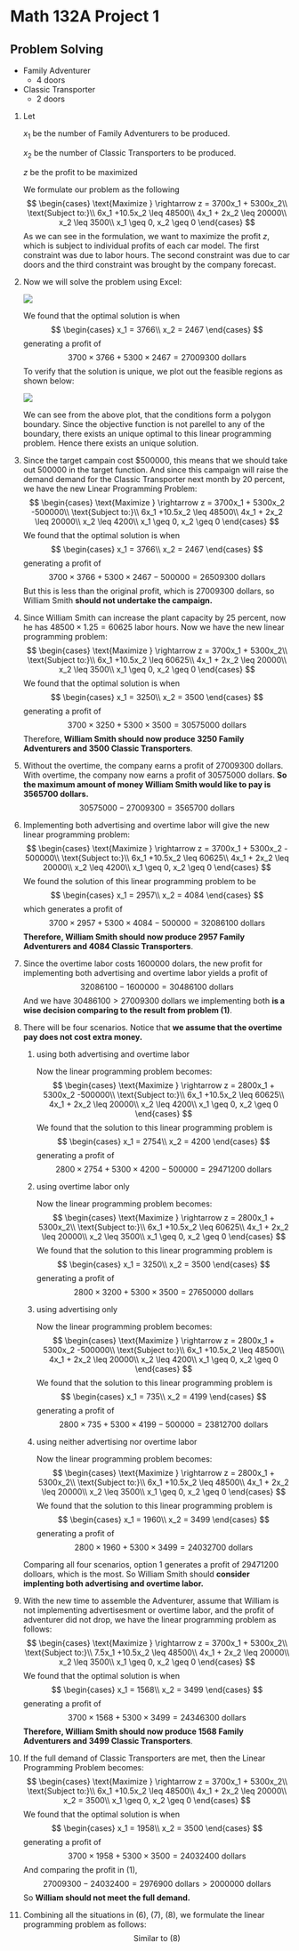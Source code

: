 # Math 132A Project 1

## Problem Solving

- Family Adventurer
  - 4 doors
- Classic Transporter
  - 2 doors

1. Let 

   $x_1$ be the number of Family Adventurers to be produced.

   $x_2$ be the number of Classic Transporters to be produced. 

   $z$ be the profit to be maximized

   We formulate our problem as the following
   $$
   \begin{cases}
    		\text{Maximize  } \rightarrow z = 3700x_1 + 5300x_2\\
    		\text{Subject to:}\\
    		6x_1 +10.5x_2 \leq 48500\\
    		4x_1 + 2x_2 \leq 20000\\
    		x_2 \leq 3500\\
    		x_1 \geq 0, x_2 \geq 0
    \end{cases}
   $$
   As we can see in the formulation, we want to maximize the profit $z$, which is subject to individual profits of each car model. The first constraint was due to labor hours. The second constraint was due to car doors and the third constraint was brought by the company forecast.

2. Now we will solve the problem using Excel:

   ![](imgs/excel.png)

   We found that the optimal solution is when 
   $$
   \begin{cases}
    		x_1 = 3766\\ 
    		x_2 = 2467
    \end{cases}
   $$
   generating a profit of 
   $$
   3700 \times 3766 + 5300 \times 2467 = 27009300 \text{   dollars}
   $$
   To verify that the solution is unique, we plot out the feasible regions as shown below:

   ![](imgs/plot1.png)

   We can see from the above plot, that the conditions form a polygon boundary. Since the objective function is not parellel to any of the boundary, there exists an unique optimal to this linear programming problem. Hence there exists an unique solution.

3. Since the target campain cost $\$ 500000$, this means that we should take out $500000$​ in the target function. And since this campaign will raise the demand demand for the Classic Transporter next month by $20$ percent,  we have the new Linear Programming Problem:
    $$
    \begin{cases}
     		\text{Maximize  } \rightarrow z = 3700x_1 + 5300x_2 -500000\\
     		\text{Subject to:}\\
     		6x_1 +10.5x_2 \leq 48500\\
     		4x_1 + 2x_2 \leq 20000\\
     		x_2 \leq 4200\\
     		x_1 \geq 0, x_2 \geq 0
     \end{cases}
    $$
    We found that the optimal solution is when 
    $$
    \begin{cases}
     		x_1 = 3766\\ 
     		x_2 = 2467
     \end{cases}
    $$
    generating a profit of 
    $$
    3700 \times 3766 + 5300 \times 2467 - 500000 = 26509300 \text{   dollars}
    $$
    But this is less than the original profit, which is $27009300$ dollars, so William Smith **should not undertake the campaign.**

4. Since William Smith can increase the plant capacity by $25$ percent, now he has $48500 \times 1.25 = 60625$ labor hours. Now we have the new linear programming problem:
    $$
    \begin{cases}
     		\text{Maximize  } \rightarrow z = 3700x_1 + 5300x_2\\
     		\text{Subject to:}\\
     		6x_1 +10.5x_2 \leq 60625\\
     		4x_1 + 2x_2 \leq 20000\\
     		x_2 \leq 3500\\
     		x_1 \geq 0, x_2 \geq 0
     \end{cases}
    $$
    We found that the optimal solution is when 
    $$
    \begin{cases}
     		x_1 = 3250\\ 
     		x_2 = 3500
     \end{cases}
    $$
    generating a profit of 
    $$
    3700 \times 3250 + 5300 \times 3500 = 30575000 \text{   dollars}
    $$
    Therefore, **William Smith should now produce $3250$ Family Adventurers and $3500$ Classic Transporters**.

5. Without the overtime, the company earns a profit of $27009300$ dollars. With overtime, the company now earns a profit of $30575000$ dollars. **So the maximum amount of money William Smith would like to pay is $3565700$ dollars.**
    $$
    30575000 - 27009300 = 3565700 \text{ dollars}
    $$

6. Implementing both advertising and overtime labor will give the new linear programming problem:
    $$
    \begin{cases}
     		\text{Maximize  } \rightarrow z = 3700x_1 + 5300x_2 - 500000\\
     		\text{Subject to:}\\
     		6x_1 +10.5x_2 \leq 60625\\
     		4x_1 + 2x_2 \leq 20000\\
     		x_2 \leq 4200\\
     		x_1 \geq 0, x_2 \geq 0
     \end{cases}
    $$
    We found the solution of this linear programming problem to be
    $$
    \begin{cases}
     		x_1 = 2957\\ 
     		x_2 = 4084
     \end{cases}
    $$
    which generates a profit of 
    $$
    3700 \times 2957 + 5300 \times 4084 - 500000 = 32086100 \text{   dollars}
    $$
    **Therefore, William Smith should now produce $2957$ Family Adventurers and $4084$ Classic Transporters**.

7. Since the overtime labor costs $1600000$ dolars, the new profit for implementing both advertising and overtime labor yields a profit of 
    $$
    32086100 - 1600000 = 30486100 \text{ dollars}
    $$
    And we have $30486100 > 27009300 \text{ dollars}$ we implementing both **is a wise decision comparing to the result from problem (1)**.

8. There will be four scenarios. Notice that **we assume that the overtime pay does not cost extra money.**

    1. using both advertising and overtime labor

        Now the linear programming problem becomes:
        $$
        \begin{cases}
         		\text{Maximize  } \rightarrow z = 2800x_1 + 5300x_2 -500000\\
         		\text{Subject to:}\\
         		6x_1 +10.5x_2 \leq 60625\\
         		4x_1 + 2x_2 \leq 20000\\
         		x_2 \leq 4200\\
         		x_1 \geq 0, x_2 \geq 0
         \end{cases}
        $$
        We found that the solution to this linear programming problem is 
        $$
        \begin{cases}
         		x_1 = 2754\\ 
         		x_2 = 4200
         \end{cases}
        $$
        generating a profit of
        $$
        2800 \times 2754 + 5300 \times 4200 - 500000 = 29471200 \text{   dollars}
        $$

    2. using overtime labor only

        Now the linear programming problem becomes:
        $$
        \begin{cases}
         		\text{Maximize  } \rightarrow z = 2800x_1 + 5300x_2\\
         		\text{Subject to:}\\
         		6x_1 +10.5x_2 \leq 60625\\
         		4x_1 + 2x_2 \leq 20000\\
         		x_2 \leq 3500\\
         		x_1 \geq 0, x_2 \geq 0
         \end{cases}
        $$
        We found that the solution to this linear programming problem is 
        $$
        \begin{cases}
         		x_1 = 3250\\ 
         		x_2 = 3500
         \end{cases}
        $$
        generating a profit of
        $$
        2800 \times 3200 + 5300 \times 3500 = 27650000 \text{   dollars}
        $$

    3. using advertising only

        Now the linear programming problem becomes:
        $$
        \begin{cases}
         		\text{Maximize  } \rightarrow z = 2800x_1 + 5300x_2 -500000\\
         		\text{Subject to:}\\
         		6x_1 +10.5x_2 \leq 48500\\
         		4x_1 + 2x_2 \leq 20000\\
         		x_2 \leq 4200\\
         		x_1 \geq 0, x_2 \geq 0
         \end{cases}
        $$
        We found that the solution to this linear programming problem is 
        $$
        \begin{cases}
         		x_1 = 735\\ 
         		x_2 = 4199
         \end{cases}
        $$
        generating a profit of
        $$
        2800 \times 735 + 5300 \times 4199 - 500000 = 23812700 \text{   dollars}
        $$

    4. using neither advertising nor overtime labor

        Now the linear programming problem becomes:
        $$
        \begin{cases}
         		\text{Maximize  } \rightarrow z = 2800x_1 + 5300x_2\\
         		\text{Subject to:}\\
         		6x_1 +10.5x_2 \leq 48500\\
         		4x_1 + 2x_2 \leq 20000\\
         		x_2 \leq 3500\\
         		x_1 \geq 0, x_2 \geq 0
         \end{cases}
        $$
        We found that the solution to this linear programming problem is 
        $$
        \begin{cases}
         		x_1 = 1960\\ 
         		x_2 = 3499
         \end{cases}
        $$
        generating a profit of
        $$
        2800 \times 1960 + 5300 \times 3499 = 24032700 \text{   dollars}
        $$

    Comparing all four scenarios, option 1 generates a profit of $29471200$ dolloars, which is the most. So William Smith should **consider implenting both advertising and overtime labor.**

9. With the new time to assemble the Adventurer, assume that William is not implementing advertisesment or overtime labor, and the profit of adventurer did not drop, we have the linear programming problem as follows:
    $$
    \begin{cases}
     		\text{Maximize  } \rightarrow z = 3700x_1 + 5300x_2\\
     		\text{Subject to:}\\
     		7.5x_1 +10.5x_2 \leq 48500\\
     		4x_1 + 2x_2 \leq 20000\\
     		x_2 \leq 3500\\
     		x_1 \geq 0, x_2 \geq 0
     \end{cases}
    $$
    We found that the optimal solution is when 
    $$
    \begin{cases}
     		x_1 = 1568\\ 
     		x_2 = 3499
     \end{cases}
    $$
    generating a profit of 
    $$
    3700 \times 1568 + 5300 \times 3499 = 24346300 \text{   dollars}
    $$
    **Therefore, William Smith should now produce $1568$ Family Adventurers and $3499$ Classic Transporters**.

10. If the full demand of Classic Transporters are met, then the Linear Programming Problem becomes:
    $$
    \begin{cases}
     		\text{Maximize  } \rightarrow z = 3700x_1 + 5300x_2\\
     		\text{Subject to:}\\
     		6x_1 +10.5x_2 \leq 48500\\
     		4x_1 + 2x_2 \leq 20000\\
     		x_2 = 3500\\
     		x_1 \geq 0, x_2 \geq 0
     \end{cases}
    $$
    We found that the optimal solution is when 
    $$
    \begin{cases}
     		x_1 = 1958\\ 
     		x_2 = 3500
     \end{cases}
    $$
    generating a profit of 
    $$
    3700 \times 1958 + 5300 \times 3500 = 24032400 \text{   dollars}
    $$
    And comparing the profit in (1),
    $$
    27009300 - 24032400 = 2976900 \text{ dollars} > 2000000 \text{ dollars}
    $$
    So **William should not meet the full demand.**

11. Combining all the situations in (6), (7), (8), we formulate the linear programming problem as follows:
    $$
     \text{Similar to (8)}
    $$
    

### 
